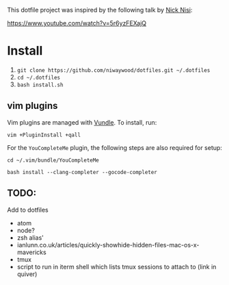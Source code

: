 This dotfile project was inspired by the following talk by [Nick Nisi](https://github.com/nicknisi/):

https://www.youtube.com/watch?v=5r6yzFEXajQ

# Install

1. `git clone https://github.com/niwaywood/dotfiles.git ~/.dotfiles`
2. `cd ~/.dotfiles`
3. `bash install.sh`

## vim plugins

Vim plugins are managed with [Vundle](https://github.com/VundleVim/Vundle.vim). To install, run:

`vim +PluginInstall +qall`

For the `YouCompleteMe` plugin, the following steps are also required for setup:

`cd ~/.vim/bundle/YouCompleteMe`

`bash install --clang-completer --gocode-completer`


## TODO:
Add to dotfiles
- atom
- node?
- zsh alias'
 - ianlunn.co.uk/articles/quickly-showhide-hidden-files-mac-os-x-mavericks
 - tmux 
- script to run in iterm shell which lists tmux sessions to attach to (link in quiver)
